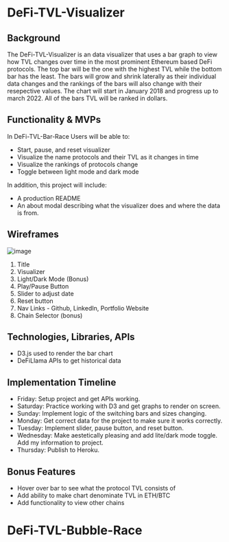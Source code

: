 # DeFi-TVL-Visualizer

## Background
The DeFi-TVL-Visualizer is an data visualizer that uses a bar graph to view how TVL changes over time in the most prominent Ethereum based DeFi protocols. The top bar will be the one with the highest TVL while the bottom bar has the least. The bars will grow and shrink laterally as their individual data changes and the rankings of the bars will also change with their resepective values. The chart will start in January 2018 and progress up to march 2022. All of the bars TVL will be ranked in dollars.

## Functionality & MVPs
In DeFi-TVL-Bar-Race Users will be able to:
* Start, pause, and reset visualizer
* Visualize the name protocols and their TVL as it changes in time
* Visualize the rankings of protocols change
* Toggle between light mode and dark mode
        
In addition, this project will include:
* A production README
* An about modal describing what the visualizer does and where the data is from.

## Wireframes

![image](https://user-images.githubusercontent.com/98548701/161294214-e5326ec8-a684-4e7b-87ee-f35461c46dd0.png)

1. Title
2. Visualizer
3. Light/Dark Mode (Bonus)
4. Play/Pause Button
5. Slider to adjust date
6. Reset button
7. Nav Links - Github, LinkedIn, Portfolio Website
8. Chain Selector (bonus)

## Technologies, Libraries, APIs
* D3.js used to render the bar chart
* DeFiLlama APIs to get historical data

## Implementation Timeline
* Friday: Setup project and get APIs working.
* Saturday: Practice working with D3 and get graphs to render on screen.
* Sunday: Implement logic of the switching bars and sizes changing.
* Monday: Get correct data for the project to make sure it works correctly.
* Tuesday: Implement slider, pause button, and reset button.
* Wednesday: Make aestetically pleasing and add lite/dark mode toggle. Add my information to project.
* Thursday: Publish to Heroku.

## Bonus Features
* Hover over bar to see what the protocol TVL consists of
* Add ability to make chart denominate TVL in ETH/BTC
* Add functionality to view other chains
# DeFi-TVL-Bubble-Race
